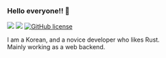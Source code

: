 ### Hello everyone!! 👋

![](https://img.shields.io/badge/language-Rust-red) ![](https://img.shields.io/badge/version-1.0.0-brightgreen) [![GitHub license](https://img.shields.io/badge/license-MIT-blue.svg)]() 

I am a Korean, and a novice developer who likes Rust.  
Mainly working as a web backend.
